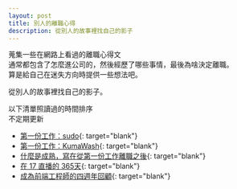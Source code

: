 ```yaml
---
layout: post
title: 別人的離職心得
description: 從別人的故事裡找自己的影子
---
```


蒐集一些在網路上看過的離職心得文  
通常都包含了怎麼進公司的，然後經歷了哪些事情，最後為啥決定離職。  
算是給自己在迷失方向時提供一些想法吧。

從別人的故事裡找自己的影子。

<!-- more -->

以下清單照讀過的時間排序  
不定期更新

+ [第一份工作：sudo](https://medium.com/the-bayesian-trap/journey-of-sudo-6ba8fff75b5b){: target="blank"}
+ [第一份工作：KumaWash](https://medium.com/@eason1305/%E7%AC%AC%E4%B8%80%E4%BB%BD%E5%B7%A5%E4%BD%9C-kumawash-1c08def17ad3){: target="blank"}
+ [什麼是成熟，寫在從第一份工作離職之後](https://blog.opasschang.com/2018/04/20/what-is-an-adult/){: target="blank"}
+ [在 17 直播的 365天](https://medium.com/@kalanyei/%E5%9C%A8-17-%E7%9B%B4%E6%92%AD%E7%9A%84-365-%E5%A4%A9-ca5d9450d39e){: target="blank"}
+ [成為前端工程師的四週年回顧](https://medium.com/hulis-blog/4-years-review-7fb7edc52687){: target="blank"}